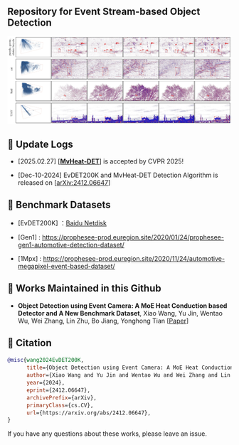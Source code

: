 ## Repository for Event Stream-based Object Detection 

<p align="center">
  <img src="https://github.com/Event-AHU/OpenEvDET/blob/main/EventDET_logo.png" alt="EventDET_logo" width="800"/>
</p>

## :dart:  Update Logs 

* [2025.02.27] [[**MvHeat-DET**](https://arxiv.org/abs/2412.06647)] is accepted by CVPR 2025!

* [Dec-10-2024] EvDET200K and MvHeat-DET Detection Algorithm is released on [[arXiv:2412.06647](https://arxiv.org/abs/2412.06647)]



## :dart:  Benchmark Datasets

* [EvDET200K] ：[Baidu Netdisk](https://pan.baidu.com/s/1HfkDyVv_dV_lbJGX0cQEVg?pwd=ahue)

* [Gen1] : https://prophesee-prod.euregion.site/2020/01/24/prophesee-gen1-automotive-detection-dataset/

* [1Mpx] : https://prophesee-prod.euregion.site/2020/11/24/automotive-megapixel-event-based-dataset/

## :dart:  Works Maintained in this Github 

* **Object Detection using Event Camera: A MoE Heat Conduction based Detector and A New Benchmark Dataset**, 
  Xiao Wang, Yu Jin, Wentao Wu, Wei Zhang, Lin Zhu, Bo Jiang, Yonghong Tian 
  [[Paper](https://arxiv.org/abs/2412.06647)] 



## :dart:  Citation 
```bibtex
@misc{wang2024EvDET200K,
      title={Object Detection using Event Camera: A MoE Heat Conduction based Detector and A New Benchmark Dataset}, 
      author={Xiao Wang and Yu Jin and Wentao Wu and Wei Zhang and Lin Zhu and Bo Jiang and Yonghong Tian},
      year={2024},
      eprint={2412.06647},
      archivePrefix={arXiv},
      primaryClass={cs.CV},
      url={https://arxiv.org/abs/2412.06647}, 
}
```

If you have any questions about these works, please leave an issue. 
